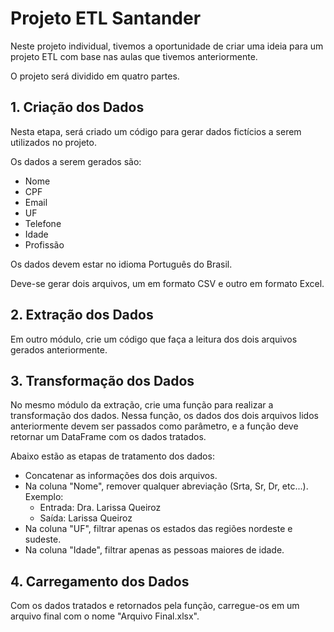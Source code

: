 # Projeto ETL Santander

Neste projeto individual, tivemos a oportunidade de criar uma ideia para um projeto ETL com base nas aulas que tivemos anteriormente.

O projeto será dividido em quatro partes.

## 1. Criação dos Dados
Nesta etapa, será criado um código para gerar dados fictícios a serem utilizados no projeto.

Os dados a serem gerados são:
- Nome
- CPF
- Email
- UF
- Telefone
- Idade
- Profissão

Os dados devem estar no idioma Português do Brasil.

Deve-se gerar dois arquivos, um em formato CSV e outro em formato Excel.

## 2. Extração dos Dados
Em outro módulo, crie um código que faça a leitura dos dois arquivos gerados anteriormente.

## 3. Transformação dos Dados
No mesmo módulo da extração, crie uma função para realizar a transformação dos dados. Nessa função, os dados dos dois arquivos lidos anteriormente devem ser passados como parâmetro, e a função deve retornar um DataFrame com os dados tratados.

Abaixo estão as etapas de tratamento dos dados:
- Concatenar as informações dos dois arquivos.
- Na coluna "Nome", remover qualquer abreviação (Srta, Sr, Dr, etc...).
  Exemplo: 
  - Entrada: Dra. Larissa Queiroz 
  - Saída: Larissa Queiroz 
- Na coluna "UF", filtrar apenas os estados das regiões nordeste e sudeste.
- Na coluna "Idade", filtrar apenas as pessoas maiores de idade.

## 4. Carregamento dos Dados
Com os dados tratados e retornados pela função, carregue-os em um arquivo final com o nome "Arquivo Final.xlsx".
